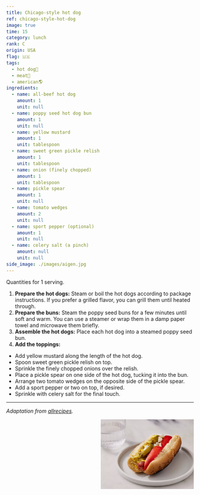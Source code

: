 ```yaml
---
title: Chicago-style hot dog
ref: chicago-style-hot-dog
image: true
time: 15
category: lunch
rank: C
origin: USA
flag: 🇺🇸
tags:
  - hot dog🌭
  - meat🥩
  - american🌎
ingredients:
  - name: all-beef hot dog
    amount: 1
    unit: null
  - name: poppy seed hot dog bun
    amount: 1
    unit: null
  - name: yellow mustard
    amount: 1
    unit: tablespoon
  - name: sweet green pickle relish
    amount: 1
    unit: tablespoon
  - name: onion (finely chopped)
    amount: 1
    unit: tablespoon
  - name: pickle spear
    amount: 1
    unit: null
  - name: tomato wedges
    amount: 2
    unit: null
  - name: sport pepper (optional)
    amount: 1
    unit: null
  - name: celery salt (a pinch)
    amount: null
    unit: null
side_image: ./images/aigen.jpg
---
```


Quantities for 1 serving.

1. **Prepare the hot dogs:** Steam or boil the hot dogs according to package instructions. If you prefer a grilled flavor, you can grill them until heated through.
2. **Prepare the buns:** Steam the poppy seed buns for a few minutes until soft and warm. You can use a steamer or wrap them in a damp paper towel and microwave them briefly.
3. **Assemble the hot dogs:** Place each hot dog into a steamed poppy seed bun.
4. **Add the toppings:**
- Add yellow mustard along the length of the hot dog.
- Spoon sweet green pickle relish on top.
- Sprinkle the finely chopped onions over the relish.
- Place a pickle spear on one side of the hot dog, tucking it into the bun.
- Arrange two tomato wedges on the opposite side of the pickle spear.
- Add a sport pepper or two on top, if desired.
- Sprinkle with celery salt for the final touch.

---

_Adaptation from [allrecipes](https://www.allrecipes.com/recipe/134483/chicago-style-hot-dog/)._

<img src="images/chicago_style_hot_dog.png" style="width:250px; float:right;"/>